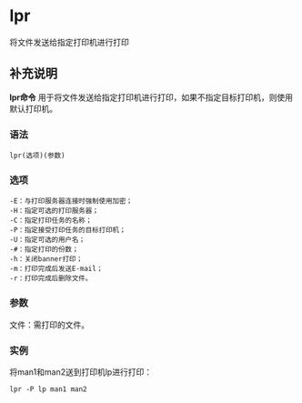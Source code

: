 lpr
===

将文件发送给指定打印机进行打印

## 补充说明

**lpr命令** 用于将文件发送给指定打印机进行打印，如果不指定目标打印机，则使用默认打印机。

### 语法

```shell
lpr(选项)(参数)
```

### 选项

```shell
-E：与打印服务器连接时强制使用加密；
-H：指定可选的打印服务器；
-C：指定打印任务的名称；
-P：指定接受打印任务的目标打印机；
-U：指定可选的用户名；
-#：指定打印的份数；
-h：关闭banner打印；
-m：打印完成后发送E-mail；
-r：打印完成后删除文件。
```

### 参数

文件：需打印的文件。

### 实例

将man1和man2送到打印机lp进行打印：

```shell
lpr -P lp man1 man2
```


<!-- Linux命令行搜索引擎：https://jaywcjlove.github.io/linux-command/ -->